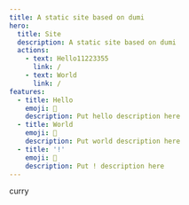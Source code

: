 ```yaml
---
title: A static site based on dumi
hero:
  title: Site
  description: A static site based on dumi
  actions:
    - text: Hello11223355
      link: /
    - text: World
      link: /
features:
  - title: Hello
    emoji: 💎
    description: Put hello description here
  - title: World
    emoji: 🌈
    description: Put world description here
  - title: '!'
    emoji: 🚀
    description: Put ! description here
---
```


curry

